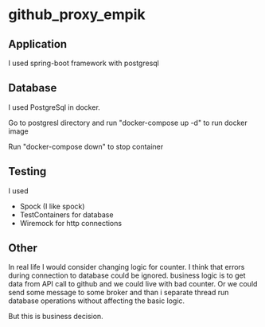 # github_proxy_empik

## Application
I used spring-boot framework with postgresql

## Database
I used PostgreSql in docker.

Go to postgresl directory and run "docker-compose up -d" to run docker image

Run "docker-compose down" to stop container

## Testing
I used 
- Spock (I like spock)
- TestContainers for database
- Wiremock for http connections

## Other
In real life I would consider changing logic for counter. 
I think that errors during connection to database could be ignored. 
business logic is to get data from API call to github and we could live with bad counter. 
Or we could send some message to some broker and than i separate thread run database operations without affecting the basic logic.

But this is business decision.

